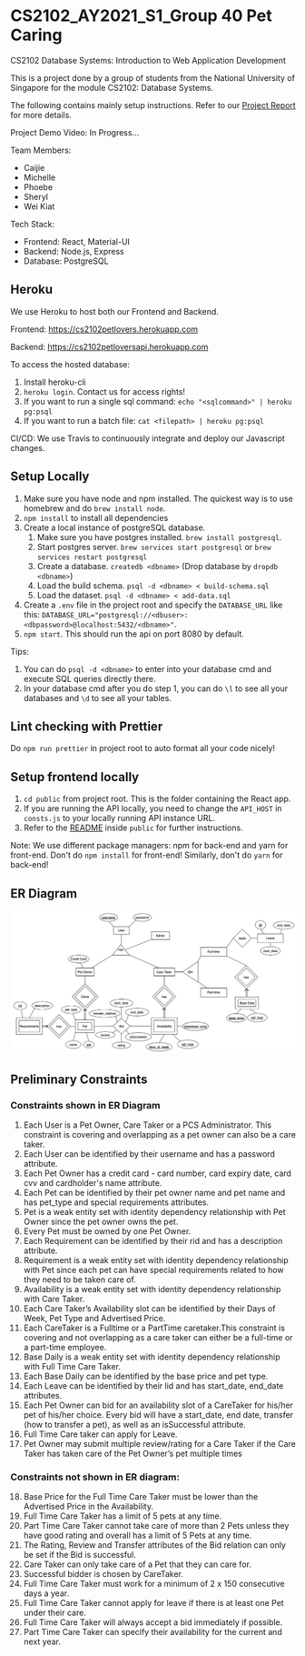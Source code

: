 # CS2102_AY2021_S1_Group 40 Pet Caring

CS2102 Database Systems: Introduction to Web Application Development

This is a project done by a group of students from the National University of Singapore for the module
CS2102: Database Systems.

The following contains mainly setup instructions. Refer to our [Project Report](Project%20Report.pdf) for more details.

Project Demo Video: In Progress...

Team Members:

- Caijie
- Michelle
- Phoebe
- Sheryl
- Wei Kiat

Tech Stack:

- Frontend: React, Material-UI
- Backend: Node.js, Express
- Database: PostgreSQL

## Heroku

We use Heroku to host both our Frontend and Backend.

Frontend: https://cs2102petlovers.herokuapp.com

Backend: https://cs2102petloversapi.herokuapp.com

To access the hosted database:

1. Install heroku-cli
2. `heroku login`. Contact us for access rights!
3. If you want to run a single sql command: `echo "<sqlcommand>" | heroku pg:psql`
4. If you want to run a batch file: `cat <filepath> | heroku pg:psql`

CI/CD:
We use Travis to continuously integrate and deploy our Javascript changes.

## Setup Locally

1. Make sure you have node and npm installed. The quickest way is to use homebrew and do `brew install node`.
2. `npm install` to install all dependencies
3. Create a local instance of postgreSQL database.
   1. Make sure you have postgres installed. `brew install postgresql`.
   2. Start postgres server. `brew services start postgresql` or `brew services restart postgresql`
   3. Create a database. `createdb <dbname>` (Drop database by `dropdb <dbname>`)
   4. Load the build schema. `psql -d <dbname> < build-schema.sql`
   5. Load the dataset. `psql -d <dbname> < add-data.sql`
4. Create a `.env` file in the project root and specify the `DATABASE_URL` like this: `DATABASE_URL="postgresql://<dbuser>:<dbpassword>@localhost:5432/<dbname>"`.
5. `npm start`. This should run the api on port 8080 by default.

Tips:

1. You can do `psql -d <dbname>` to enter into your database cmd and execute SQL queries directly there.
2. In your database cmd after you do step 1, you can do `\l` to see all your databases and `\d` to see all your tables.

## Lint checking with Prettier

Do `npm run prettier` in project root to auto format all your code nicely!

## Setup frontend locally

1. `cd public` from project root. This is the folder containing the React app.
2. If you are running the API locally, you need to change the `API_HOST` in `consts.js` to your locally running API instance URL.
3. Refer to the [README](public/README.md) inside `public` for further instructions.

Note: We use different package managers: npm for back-end and yarn for front-end.
Don't do `npm install` for front-end! Similarly, don't do `yarn` for back-end!

## ER Diagram

![ER Diagram](ER-Diagram.jpg)

## Preliminary Constraints

### Constraints shown in ER Diagram

1. Each User is a Pet Owner, Care Taker or a PCS Administrator. This constraint is covering and overlapping as a pet owner can also be a care taker.
2. Each User can be identified by their username and has a password attribute.
3. Each Pet Owner has a credit card - card number, card expiry date, card cvv and cardholder's name attribute.
4. Each Pet can be identified by their pet owner name and pet name and has pet_type and special requirements attributes.
5. Pet is a weak entity set with identity dependency relationship with Pet Owner since the pet owner owns the pet.
6. Every Pet must be owned by one Pet Owner.
7. Each Requirement can be identified by their rid and has a description attribute.
8. Requirement is a weak entity set with identity dependency relationship with Pet since each pet can have special requirements related to how they need to be taken care of.
9. Availability is a weak entity set with identity dependency relationship with Care Taker.
10. Each Care Taker’s Availability slot can be identified by their Days of Week, Pet Type and Advertised Price.
11. Each CareTaker is a Fulltime or a PartTime caretaker.This constraint is covering and not overlapping as a care taker can either be a full-time or a part-time employee.
12. Base Daily is a weak entity set with identity dependency relationship with Full Time Care Taker.
13. Each Base Daily can be identified by the base price and pet type.
14. Each Leave can be identified by their lid and has start_date, end_date attributes.
15. Each Pet Owner can bid for an availability slot of a CareTaker for his/her pet of his/her choice. Every bid will have a start_date, end date, transfer (how to transfer a pet), as well as an isSuccessful attribute.
16. Full Time Care taker can apply for Leave.
17. Pet Owner may submit multiple review/rating for a Care Taker if the Care Taker has taken care of the Pet Owner’s pet multiple times

### Constraints not shown in ER diagram:

18. Base Price for the Full Time Care Taker must be lower than the Advertised
    Price in the Availability.
19. Full Time Care Taker has a limit of 5 pets at any time.
20. Part Time Care Taker cannot take care of more than 2 Pets unless they have good rating and overall has a limit of 5 Pets at any time.
21. The Rating, Review and Transfer attributes of the Bid relation can only be set if the Bid is successful.
22. Care Taker can only take care of a Pet that they can care for.
23. Successful bidder is chosen by CareTaker.
24. Full Time Care Taker must work for a minimum of 2 x 150 consecutive days a year.
25. Full Time Care Taker cannot apply for leave if there is at least one Pet under their care.
26. Full Time Care Taker will always accept a bid immediately if possible.
27. Part Time Care Taker can specify their availability for the current and next year.
